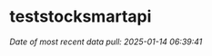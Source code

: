 
<!-- README.md is generated from README.Rmd. Please edit that file -->

# teststocksmartapi

*Date of most recent data pull: 2025-01-14 06:39:41*
